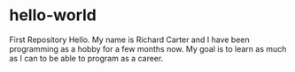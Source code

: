 # hello-world
First Repository
Hello. My name is Richard Carter and I have been programming as a hobby for a few months now. My goal is to learn as much as I can to be able to program as a career. 
